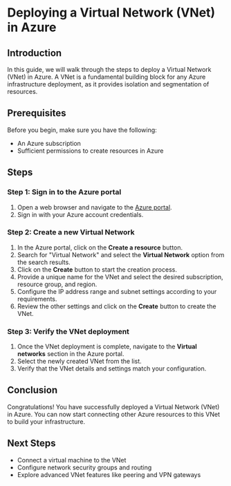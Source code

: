# Deploying a Virtual Network (VNet) in Azure

## Introduction
In this guide, we will walk through the steps to deploy a Virtual Network (VNet) in Azure. A VNet is a fundamental building block for any Azure infrastructure deployment, as it provides isolation and segmentation of resources.

## Prerequisites
Before you begin, make sure you have the following:
- An Azure subscription
- Sufficient permissions to create resources in Azure

## Steps

### Step 1: Sign in to the Azure portal
1. Open a web browser and navigate to the [Azure portal](https://portal.azure.com).
2. Sign in with your Azure account credentials.

### Step 2: Create a new Virtual Network
1. In the Azure portal, click on the **Create a resource** button.
2. Search for "Virtual Network" and select the **Virtual Network** option from the search results.
3. Click on the **Create** button to start the creation process.
4. Provide a unique name for the VNet and select the desired subscription, resource group, and region.
5. Configure the IP address range and subnet settings according to your requirements.
6. Review the other settings and click on the **Create** button to create the VNet.

### Step 3: Verify the VNet deployment
1. Once the VNet deployment is complete, navigate to the **Virtual networks** section in the Azure portal.
2. Select the newly created VNet from the list.
3. Verify that the VNet details and settings match your configuration.

## Conclusion
Congratulations! You have successfully deployed a Virtual Network (VNet) in Azure. You can now start connecting other Azure resources to this VNet to build your infrastructure.

## Next Steps
- Connect a virtual machine to the VNet
- Configure network security groups and routing
- Explore advanced VNet features like peering and VPN gateways